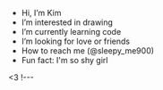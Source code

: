 -  Hi, I’m Kim
-  I’m interested in drawing 
-  I’m currently learning code 
-  I’m looking for love or friends
-  How to reach me (@sleepy_me900)
-  Fun fact: I'm so shy girl

<3
!---
